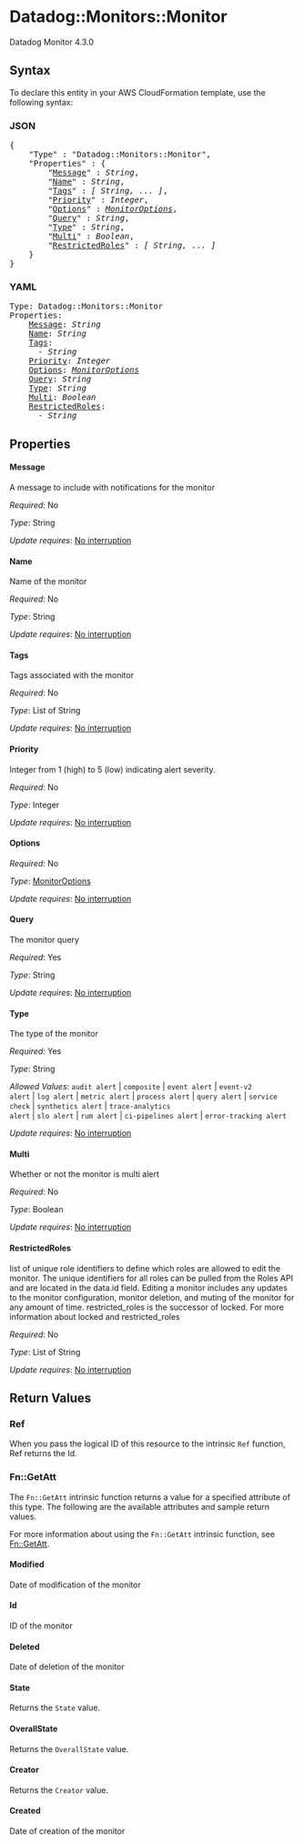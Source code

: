 # Datadog::Monitors::Monitor

Datadog Monitor 4.3.0

## Syntax

To declare this entity in your AWS CloudFormation template, use the following syntax:

### JSON

<pre>
{
    "Type" : "Datadog::Monitors::Monitor",
    "Properties" : {
        "<a href="#message" title="Message">Message</a>" : <i>String</i>,
        "<a href="#name" title="Name">Name</a>" : <i>String</i>,
        "<a href="#tags" title="Tags">Tags</a>" : <i>[ String, ... ]</i>,
        "<a href="#priority" title="Priority">Priority</a>" : <i>Integer</i>,
        "<a href="#options" title="Options">Options</a>" : <i><a href="monitoroptions.md">MonitorOptions</a></i>,
        "<a href="#query" title="Query">Query</a>" : <i>String</i>,
        "<a href="#type" title="Type">Type</a>" : <i>String</i>,
        "<a href="#multi" title="Multi">Multi</a>" : <i>Boolean</i>,
        "<a href="#restrictedroles" title="RestrictedRoles">RestrictedRoles</a>" : <i>[ String, ... ]</i>
    }
}
</pre>

### YAML

<pre>
Type: Datadog::Monitors::Monitor
Properties:
    <a href="#message" title="Message">Message</a>: <i>String</i>
    <a href="#name" title="Name">Name</a>: <i>String</i>
    <a href="#tags" title="Tags">Tags</a>: <i>
      - String</i>
    <a href="#priority" title="Priority">Priority</a>: <i>Integer</i>
    <a href="#options" title="Options">Options</a>: <i><a href="monitoroptions.md">MonitorOptions</a></i>
    <a href="#query" title="Query">Query</a>: <i>String</i>
    <a href="#type" title="Type">Type</a>: <i>String</i>
    <a href="#multi" title="Multi">Multi</a>: <i>Boolean</i>
    <a href="#restrictedroles" title="RestrictedRoles">RestrictedRoles</a>: <i>
      - String</i>
</pre>

## Properties

#### Message

A message to include with notifications for the monitor

_Required_: No

_Type_: String

_Update requires_: [No interruption](https://docs.aws.amazon.com/AWSCloudFormation/latest/UserGuide/using-cfn-updating-stacks-update-behaviors.html#update-no-interrupt)

#### Name

Name of the monitor

_Required_: No

_Type_: String

_Update requires_: [No interruption](https://docs.aws.amazon.com/AWSCloudFormation/latest/UserGuide/using-cfn-updating-stacks-update-behaviors.html#update-no-interrupt)

#### Tags

Tags associated with the monitor

_Required_: No

_Type_: List of String

_Update requires_: [No interruption](https://docs.aws.amazon.com/AWSCloudFormation/latest/UserGuide/using-cfn-updating-stacks-update-behaviors.html#update-no-interrupt)

#### Priority

Integer from 1 (high) to 5 (low) indicating alert severity.

_Required_: No

_Type_: Integer

_Update requires_: [No interruption](https://docs.aws.amazon.com/AWSCloudFormation/latest/UserGuide/using-cfn-updating-stacks-update-behaviors.html#update-no-interrupt)

#### Options

_Required_: No

_Type_: <a href="monitoroptions.md">MonitorOptions</a>

_Update requires_: [No interruption](https://docs.aws.amazon.com/AWSCloudFormation/latest/UserGuide/using-cfn-updating-stacks-update-behaviors.html#update-no-interrupt)

#### Query

The monitor query

_Required_: Yes

_Type_: String

_Update requires_: [No interruption](https://docs.aws.amazon.com/AWSCloudFormation/latest/UserGuide/using-cfn-updating-stacks-update-behaviors.html#update-no-interrupt)

#### Type

The type of the monitor

_Required_: Yes

_Type_: String

_Allowed Values_: <code>audit alert</code> | <code>composite</code> | <code>event alert</code> | <code>event-v2 alert</code> | <code>log alert</code> | <code>metric alert</code> | <code>process alert</code> | <code>query alert</code> | <code>service check</code> | <code>synthetics alert</code> | <code>trace-analytics alert</code> | <code>slo alert</code> | <code>rum alert</code> | <code>ci-pipelines alert</code> | <code>error-tracking alert</code>

_Update requires_: [No interruption](https://docs.aws.amazon.com/AWSCloudFormation/latest/UserGuide/using-cfn-updating-stacks-update-behaviors.html#update-no-interrupt)

#### Multi

Whether or not the monitor is multi alert

_Required_: No

_Type_: Boolean

_Update requires_: [No interruption](https://docs.aws.amazon.com/AWSCloudFormation/latest/UserGuide/using-cfn-updating-stacks-update-behaviors.html#update-no-interrupt)

#### RestrictedRoles

 list of unique role identifiers to define which roles are allowed to edit the monitor. The unique identifiers for all roles can be pulled from the Roles API and are located in the data.id field. Editing a monitor includes any updates to the monitor configuration, monitor deletion, and muting of the monitor for any amount of time. restricted_roles is the successor of locked. For more information about locked and restricted_roles

_Required_: No

_Type_: List of String

_Update requires_: [No interruption](https://docs.aws.amazon.com/AWSCloudFormation/latest/UserGuide/using-cfn-updating-stacks-update-behaviors.html#update-no-interrupt)

## Return Values

### Ref

When you pass the logical ID of this resource to the intrinsic `Ref` function, Ref returns the Id.

### Fn::GetAtt

The `Fn::GetAtt` intrinsic function returns a value for a specified attribute of this type. The following are the available attributes and sample return values.

For more information about using the `Fn::GetAtt` intrinsic function, see [Fn::GetAtt](https://docs.aws.amazon.com/AWSCloudFormation/latest/UserGuide/intrinsic-function-reference-getatt.html).

#### Modified

Date of modification of the monitor

#### Id

ID of the monitor

#### Deleted

Date of deletion of the monitor

#### State

Returns the <code>State</code> value.

#### OverallState

Returns the <code>OverallState</code> value.

#### Creator

Returns the <code>Creator</code> value.

#### Created

Date of creation of the monitor

